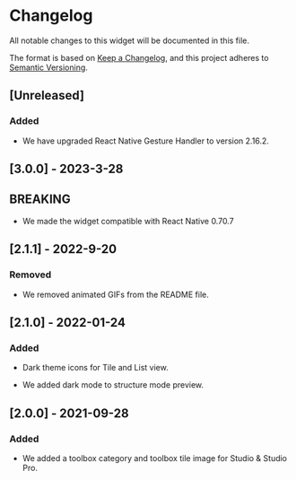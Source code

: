 # Changelog

All notable changes to this widget will be documented in this file.

The format is based on [Keep a Changelog](https://keepachangelog.com/en/1.0.0/), and this project adheres to [Semantic Versioning](https://semver.org/spec/v2.0.0.html).

## [Unreleased]

### Added

-   We have upgraded React Native Gesture Handler to version 2.16.2.

## [3.0.0] - 2023-3-28

## BREAKING

-   We made the widget compatible with React Native 0.70.7

## [2.1.1] - 2022-9-20

### Removed

-   We removed animated GIFs from the README file.

## [2.1.0] - 2022-01-24

### Added

-   Dark theme icons for Tile and List view.

-   We added dark mode to structure mode preview.

## [2.0.0] - 2021-09-28

### Added

-   We added a toolbox category and toolbox tile image for Studio & Studio Pro.
